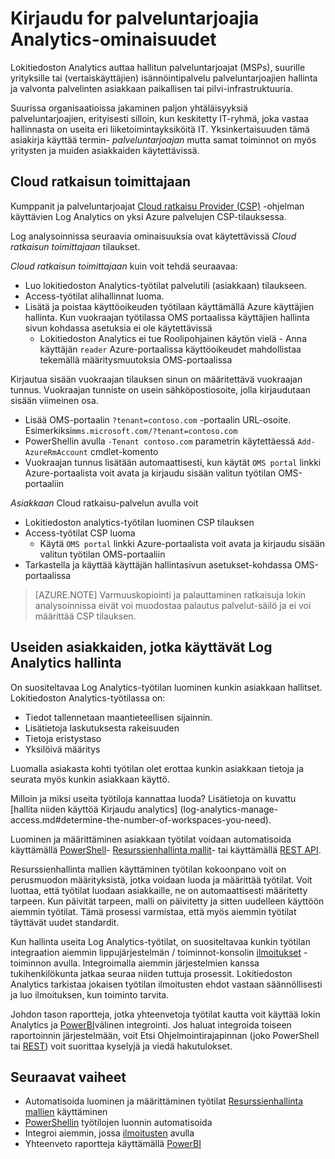 <properties
    pageTitle="Kirjaudu Analytics ominaisuuksia for palveluntarjoajia | Microsoft Azure"
    description="Lokitiedoston Analytics avulla hallitaan palveluntarjoajat (MSPs) suurille yrityksille riippumaton ohjelmakoodi toimittajat ja palvelun palveluntarjoajien hallinta ja valvonta palvelinten asiakkaan paikallisen tai pilvi-infrastruktuuria."
    services="log-analytics"
    documentationCenter=""
    authors="richrundmsft"
    manager="jochan"
    editor=""/>

<tags
    ms.service="log-analytics"
    ms.workload="na"
    ms.tgt_pltfrm="na"
    ms.devlang="na"
    ms.topic="article"
    ms.date="08/25/2016"
    ms.author="richrund"/>

# <a name="log-analytics-features-for-service-providers"></a>Kirjaudu for palveluntarjoajia Analytics-ominaisuudet

Lokitiedoston Analytics auttaa hallitun palveluntarjoajat (MSPs), suurille yrityksille tai (vertaiskäyttäjien) isännöintipalvelu palveluntarjoajien hallinta ja valvonta palvelinten asiakkaan paikallisen tai pilvi-infrastruktuuria. 

Suurissa organisaatioissa jakaminen paljon yhtäläisyyksiä palveluntarjoajien, erityisesti silloin, kun keskitetty IT-ryhmä, joka vastaa hallinnasta on useita eri liiketoimintayksiköitä IT. Yksinkertaisuuden tämä asiakirja käyttää termin- *palveluntarjoajan* mutta samat toiminnot on myös yritysten ja muiden asiakkaiden käytettävissä.

## <a name="cloud-solution-provider"></a>Cloud ratkaisun toimittajaan

Kumppanit ja palveluntarjoajat [Cloud ratkaisu Provider (CSP)](https://partner.microsoft.com/Solutions/cloud-reseller-overview) -ohjelman käyttävien Log Analytics on yksi Azure palvelujen CSP-tilauksessa. 

Log analysoinnissa seuraavia ominaisuuksia ovat käytettävissä *Cloud ratkaisun toimittajaan* tilaukset.

*Cloud ratkaisun toimittajaan* kuin voit tehdä seuraavaa:

+ Luo lokitiedoston Analytics-työtilat palvelutili (asiakkaan) tilaukseen.
+ Access-työtilat alihallinnat luoma. 
+ Lisätä ja poistaa käyttöoikeuden työtilaan käyttämällä Azure käyttäjien hallinta. Kun vuokraajan työtilassa OMS portaalissa käyttäjien hallinta sivun kohdassa asetuksia ei ole käytettävissä
  - Lokitiedoston Analytics ei tue Roolipohjainen käytön vielä - Anna käyttäjän `reader` Azure-portaalissa käyttöoikeudet mahdollistaa tekemällä määritysmuutoksia OMS-portaalissa

Kirjautua sisään vuokraajan tilauksen sinun on määritettävä vuokraajan tunnus. Vuokraajan tunniste on usein sähköpostiosoite, jolla kirjaudutaan sisään viimeinen osa.

+ Lisää OMS-portaalin `?tenant=contoso.com` -portaalin URL-osoite. Esimerkiksi`mms.microsoft.com/?tenant=contoso.com`
+ PowerShellin avulla `-Tenant contoso.com` parametrin käytettäessä `Add-AzureRmAccount` cmdlet-komento
+ Vuokraajan tunnus lisätään automaattisesti, kun käytät `OMS portal` linkki Azure-portaalista voit avata ja kirjaudu sisään valitun työtilan OMS-portaaliin

*Asiakkaan* Cloud ratkaisu-palvelun avulla voit

+ Lokitiedoston analytics-työtilan luominen CSP tilauksen
+ Access-työtilat CSP luoma
  -  Käytä `OMS portal` linkki Azure-portaalista voit avata ja kirjaudu sisään valitun työtilan OMS-portaaliin
+ Tarkastella ja käyttää käyttäjän hallintasivun asetukset-kohdassa OMS-portaalissa

>[AZURE.NOTE] Varmuuskopiointi ja palauttaminen ratkaisuja lokin analysoinnissa eivät voi muodostaa palautus palvelut-säilö ja ei voi määrittää CSP tilauksen.

## <a name="managing-multiple-customers-using-log-analytics"></a>Useiden asiakkaiden, jotka käyttävät Log Analytics hallinta 

On suositeltavaa Log Analytics-työtilan luominen kunkin asiakkaan hallitset. Lokitiedoston Analytics-työtilassa on:

+ Tiedot tallennetaan maantieteellisen sijainnin. 
+ Lisätietoja laskutuksesta rakeisuuden 
+ Tietoja eristystaso 
+ Yksilöivä määritys

Luomalla asiakasta kohti työtilan olet erottaa kunkin asiakkaan tietoja ja seurata myös kunkin asiakkaan käyttö.

Milloin ja miksi useita työtiloja kannattaa luoda? Lisätietoja on kuvattu [hallita niiden käyttöä Kirjaudu analytics] (log-analytics-manage-access.md#determine-the-number-of-workspaces-you-need).

Luominen ja määrittäminen asiakkaan työtilat voidaan automatisoida käyttämällä [PowerShell](log-analytics-powershell-workspace-configuration.md)- [Resurssienhallinta mallit](log-analytics-template-workspace-configuration.md)- tai käyttämällä [REST API](https://www.nuget.org/packages/Microsoft.Azure.Management.OperationalInsights/).

Resurssienhallinta mallien käyttäminen työtilan kokoonpano voit on perusmuodon määrityksistä, jotka voidaan luoda ja määrittää työtilat. Voit luottaa, että työtilat luodaan asiakkaille, ne on automaattisesti määritetty tarpeen. Kun päivität tarpeen, malli on päivitetty ja sitten uudelleen käyttöön aiemmin työtilat. Tämä prosessi varmistaa, että myös aiemmin työtilat täyttävät uudet standardit.    

Kun hallinta useita Log Analytics-työtilat, on suositeltavaa kunkin työtilan integraation aiemmin lippujärjestelmän / toiminnot-konsolin [ilmoitukset](log-analytics-alerts.md) -toiminnon avulla. Integroimalla aiemmin järjestelmien kanssa tukihenkilökunta jatkaa seuraa niiden tuttuja prosessit. Lokitiedoston Analytics tarkistaa jokaisen työtilan ilmoitusten ehdot vastaan säännöllisesti ja luo ilmoituksen, kun toiminto tarvita.

Johdon tason raportteja, jotka yhteenvetoja työtilat kautta voit käyttää lokin Analytics ja [PowerBI](log-analytics-powerbi.md)välinen integrointi. Jos haluat integroida toiseen raportoinnin järjestelmään, voit Etsi Ohjelmointirajapinnan (joko PowerShell tai [REST](log-analytics-log-search-api.md)) voit suorittaa kyselyjä ja viedä hakutulokset.

## <a name="next-steps"></a>Seuraavat vaiheet

+ Automatisoida luominen ja määrittäminen työtilat [Resurssienhallinta mallien](log-analytics-template-workspace-configuration.md) käyttäminen
+ [PowerShellin](log-analytics-powershell-workspace-configuration.md) työtilojen luonnin automatisoida 
+ Integroi aiemmin, jossa [ilmoitusten](log-analytics-alerts.md) avulla
+ Yhteenveto raportteja käyttämällä [PowerBI](log-analytics-powerbi.md)
